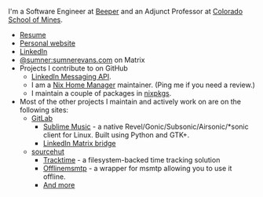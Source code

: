 I'm a Software Engineer at [Beeper](https://beeper.com) and an Adjunct Professor at [Colorado School of Mines](https://mines.edu).

* [Resume](https://sumnerevans.com/portfolio/resume.pdf)
* [Personal website](https://sumnerevans.com)
* [LinkedIn](https://www.linkedin.com/in/sumnerevans)
* [@sumner:sumnerevans.com](https://matrix.to/#/@sumner:sumnerevans.com) on Matrix
* Projects I contribute to on GitHub
  * [LinkedIn Messaging API](https://github.com/sumnerevans/linkedin-messaging-api).
  * I am a [Nix Home Manager](https://github.com/nix-community/home-manager) maintainer. (Ping me if you need a review.)
  * I maintain a couple of packages in [nixpkgs](https://github.com/NixOS/nixpkgs).
* Most of the other projects I maintain and actively work on are on the following sites:
  * [GitLab](https://gitlab.com/sumner)
    * [Sublime Music](https://gitlab.com/sublime-music/sublime-music) - a native Revel/Gonic/Subsonic/Airsonic/*sonic client for Linux. Built using Python and GTK+.
    * [LinkedIn Matrix bridge](https://gitlab.com/beeper/linkedin)
  * [sourcehut](https://sr.ht/~sumner)
    * [Tracktime](https://sr.ht/~sumner/tracktime) - a filesystem-backed time tracking solution
    * [Offlinemsmtp](https://sr.ht/~sumner/offlinemsmtp) - a wrapper for msmtp allowing you to use it offline.
    * [And more](https://sr.ht/~sumner)
